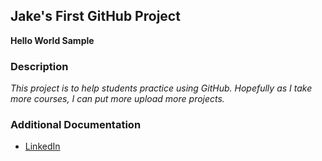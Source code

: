 ## Jake's First GitHub Project

**Hello World Sample**


### Description

*This project is to help students practice using GitHub. Hopefully as I take more courses, I can put more upload more projects.*


### Additional Documentation

- [LinkedIn](https://www.linkedin.com/in/jacob-robin-33b395207/)

